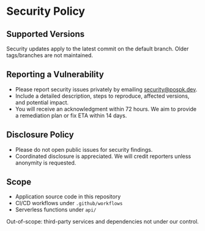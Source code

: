 # Security Policy

## Supported Versions

Security updates apply to the latest commit on the default branch. Older tags/branches are not maintained.

## Reporting a Vulnerability

- Please report security issues privately by emailing security@pospk.dev.
- Include a detailed description, steps to reproduce, affected versions, and potential impact.
- You will receive an acknowledgment within 72 hours. We aim to provide a remediation plan or fix ETA within 14 days.

## Disclosure Policy

- Please do not open public issues for security findings.
- Coordinated disclosure is appreciated. We will credit reporters unless anonymity is requested.

## Scope

- Application source code in this repository
- CI/CD workflows under `.github/workflows`
- Serverless functions under `api/`

Out-of-scope: third-party services and dependencies not under our control.